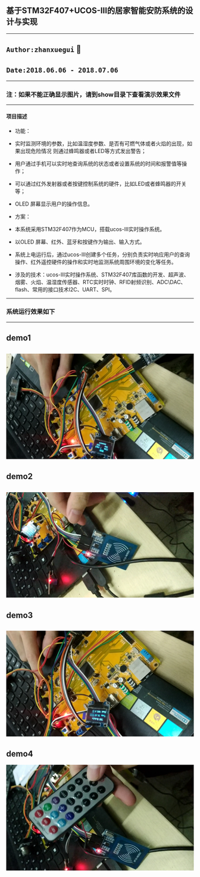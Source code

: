 ## 基于STM32F407+UCOS-III的居家智能安防系统的设计与实现

---------------------------

## `Author:zhanxuegui` :apple:
## `Date:2018.06.06 - 2018.07.06`

-----------------------------
### 注：如果不能正确显示图片，请到show目录下查看演示效果文件

-----------------------------
#### 项目描述
- 功能：
 - 实时监测环境的参数，比如温湿度参数、是否有可燃气体或者火焰的出现，如果出现危险情况 则通过蜂鸣器或者LED等方式发出警告；
 - 用户通过手机可以实时地查询系统的状态或者设置系统的时间和报警值等操作；
 - 可以通过红外发射器或者按键控制系统的硬件，比如LED或者蜂鸣器的开关等；
 - OLED 屏幕显示用户的操作信息。
 
- 方案：
 - 本系统采用STM32F407作为MCU，搭载ucos-III实时操作系统。
 - 以OLED 屏幕、红外、蓝牙和按键作为输出、输入方式。
 - 系统上电运行后，通过ucos-III创建多个任务，分别负责实时响应用户的查询操作、红外遥控硬件的操作和实时地监测系统周围环境的变化等任务。
 
- 涉及的技术：ucos-III实时操作系统、STM32F407库函数的开发、超声波、烟雾、火焰、温湿度传感器、RTC实时时钟、RFID射频识别、ADC\DAC、flash、常用的接口技术I2C、UART、SPI。

------------------------------

### 系统运行效果如下
----------------
## demo1
![](https://github.com/victory1355/IntellegentSecurity/blob/master/show/demo1.bmp)
----------------
## demo2
![](https://github.com/victory1355/IntellegentSecurity/blob/master/show/demo2.bmp)
---------------
## demo3
![](https://github.com/victory1355/IntellegentSecurity/blob/master/show/demo3.bmp)
--------------
## demo4
![](https://github.com/victory1355/IntellegentSecurity/blob/master/show/demo4.bmp)




